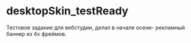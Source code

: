# desktopSkin_testReady
Тестовое задание для вебстудии, делал в начале осени- рекламный баннер из 4х фреймов.
